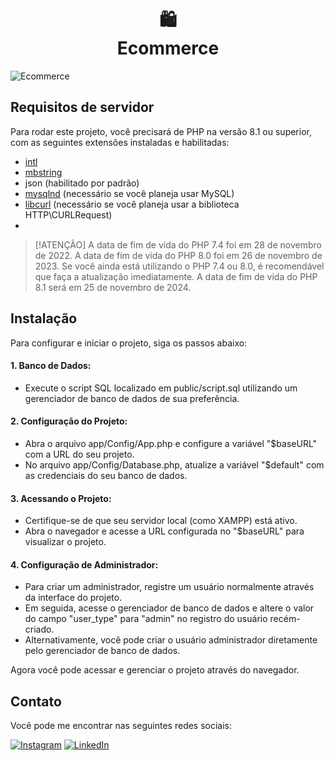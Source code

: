 <h1 align="center"> 🛍 <br> Ecommerce </h1>

![Ecommerce](https://github.com/user-attachments/assets/cad2e5bd-8ac8-469b-aea8-af174fff0aaa)

## Requisitos de servidor

Para rodar este projeto, você precisará de PHP na versão 8.1 ou superior, com as seguintes extensões instaladas e habilitadas:

- [intl](http://php.net/manual/en/intl.requirements.php)
- [mbstring](http://php.net/manual/en/mbstring.installation.php)
- json (habilitado por padrão)
- [mysqlnd](http://php.net/manual/en/mysqlnd.install.php)  (necessário se você planeja usar MySQL)
- [libcurl](http://php.net/manual/en/curl.requirements.php) (necessário se você planeja usar a biblioteca HTTP\CURLRequest)
- 
> [!ATENÇÃO]
> A data de fim de vida do PHP 7.4 foi em 28 de novembro de 2022.
> A data de fim de vida do PHP 8.0 foi em 26 de novembro de 2023.
> Se você ainda está utilizando o PHP 7.4 ou 8.0, é recomendável que faça a atualização imediatamente.
> A data de fim de vida do PHP 8.1 será em 25 de novembro de 2024.

## Instalação

Para configurar e iniciar o projeto, siga os passos abaixo:

#### 1. Banco de Dados:
- Execute o script SQL localizado em public/script.sql utilizando um gerenciador de banco de dados de sua preferência.

#### 2. Configuração do Projeto:
- Abra o arquivo app/Config/App.php e configure a variável "$baseURL" com a URL do seu projeto.
- No arquivo app/Config/Database.php, atualize a variável "$default" com as credenciais do seu banco de dados.

#### 3. Acessando o Projeto:
- Certifique-se de que seu servidor local (como XAMPP) está ativo.
- Abra o navegador e acesse a URL configurada no "$baseURL" para visualizar o projeto.

#### 4. Configuração de Administrador:

- Para criar um administrador, registre um usuário normalmente através da interface do projeto.
- Em seguida, acesse o gerenciador de banco de dados e altere o valor do campo "user_type" para "admin" no registro do usuário recém-criado.
- Alternativamente, você pode criar o usuário administrador diretamente pelo gerenciador de banco de dados.

Agora você pode acessar e gerenciar o projeto através do navegador.

## Contato

Você pode me encontrar nas seguintes redes sociais:

[![Instagram](https://img.shields.io/badge/Instagram-0E6212?style=for-the-badge&logo=instagram&logoColor=white)](https://www.instagram.com/leandroadrian_/)
[![LinkedIn](https://img.shields.io/badge/LinkedIn-0E6212?style=for-the-badge&logo=linkedin&logoColor=white)](https://www.linkedin.com/in/leandro-adrian)
